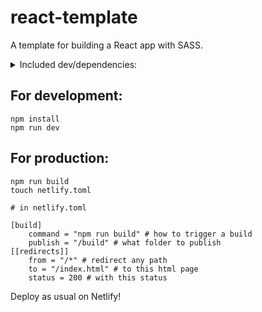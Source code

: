 # react-template
A template for building a React app with SASS.

<details>
<summary>Included dev/dependencies:</summary>

    devDependencies: 
        "@babel/core": "^7.13.15",
        "@babel/plugin-proposal-class-properties": "^7.13.0",
        "@babel/plugin-transform-runtime": "^7.13.15",
        "@babel/preset-env": "^7.13.15",
        "@babel/preset-react": "^7.13.13",
        "babel-loader": "^8.2.2",
        "css-loader": "^5.2.1",
        "file-loader": "^6.2.0",
        "html-webpack-plugin": "^5.3.1",
        "sass": "^1.34.0",
        "sass-loader": "^11.1.1",
        "style-loader": "^2.0.0",
        "webpack": "^5.31.2",
        "webpack-cli": "^4.6.0",
        "webpack-dev-server": "^3.11.2"
    
    dependencies:
        "bootstrap": "^5.0.1",
        "react": "^17.0.2",
        "react-bootstrap": "^1.6.0",
        "react-dom": "^17.0.2",
        "react-router-dom": "^5.2.0"

</details>

## For development:  
`npm install`  
`npm run dev`  

## For production:  
`npm run build`   
`touch netlify.toml`  

    # in netlify.toml
      
    [build]  
        command = "npm run build" # how to trigger a build  
        publish = "/build" # what folder to publish    
    [[redirects]]   
        from = "/*" # redirect any path  
        to = "/index.html" # to this html page   
        status = 200 # with this status   
       
 Deploy as usual on Netlify!
